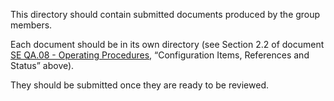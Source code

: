 This directory should contain submitted documents produced by the group members. 

Each document should be in its own directory (see Section 2.2 of document [SE QA.08 - Operating Procedures](./qa-docs/seqa8-OperatingProcedures.pdf), “Configuration Items, References and Status” above). 

They should be submitted once they are ready to be reviewed.
